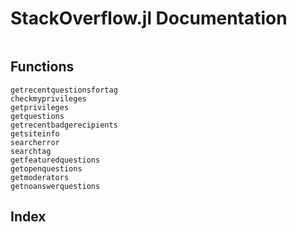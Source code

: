 # StackOverflow.jl Documentation

```@contents
```

## Functions
```@docs
getrecentquestionsfortag
checkmyprivileges
getprivileges
getquestions
getrecentbadgerecipients
getsiteinfo
searcherror
searchtag
getfeaturedquestions
getopenquestions
getmoderators
getnoanswerquestions
```

## Index

```@index
```
